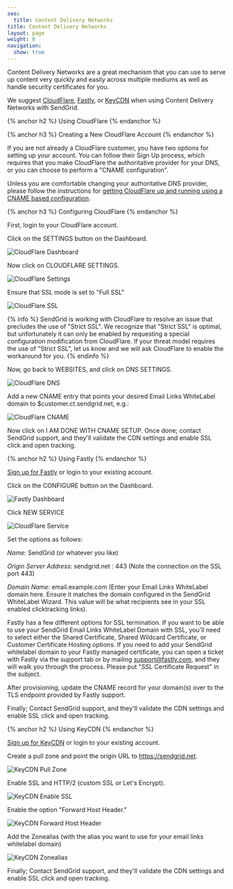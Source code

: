 ```yaml
---
seo:
  title: Content Delivery Networks
title: Content Delivery Networks
layout: page
weight: 0
navigation:
  show: true
---
```


Content Delivery Networks are a great mechanism that you can use to serve up content very quickly and easily across multiple mediums as well as handle security certificates for you.

We suggest [CloudFlare]({{root_url}}/User_Guide/Setting_Up_Your_Server/content_delivery_networks.html#-Using-CloudFlare),  [Fastly]({{root_url}}/User_Guide/Setting_Up_Your_Server/content_delivery_networks.html#-Using-Fastly), or [KeyCDN]({{root_url}}/User_Guide/Setting_Up_Your_Server/content_delivery_networks.html#-Using-KeyCDN) when using Content Delivery Networks with SendGrid.

{% anchor h2 %}
Using CloudFlare
{% endanchor %}

{% anchor h3 %}
Creating a New CloudFlare Account
{% endanchor %}

If you are not already a CloudFlare customer, you have two options for setting up your account. You can follow their Sign Up process, which requires that you make CloudFlare the authoritative provider for your DNS, or you can choose to perform a "CNAME configuration".

Unless you are comfortable changing your authoritative DNS provider, please follow the instructions for [getting CloudFlare up and running using a CNAME based configuration](https://support.cloudflare.com/hc/en-us/articles/200168706-How-do-I-do-CNAME-setup-).

{% anchor h3 %}
Configuring CloudFlare
{% endanchor %}

First, login to your CloudFlare account.

Click on the SETTINGS button on the Dashboard.

![CloudFlare Dashboard]({{root_url}}/images/cloudflare1.png)

Now click on CLOUDFLARE SETTINGS.

![CloudFlare Settings]({{root_url}}/images/cloudflare2.png)

Ensure that SSL mode is set to "Full SSL"

![CloudFlare SSL]({{root_url}}/images/cloudflare3.png)

{% info %}
SendGrid is working with CloudFlare to resolve an issue that precludes the use of "Strict SSL". We recognize that "Strict SSL" is optimal, but unfortunately it can only be enabled by requesting a special configuration modification from CloudFlare. If your threat model requires the use of "Strict SSL", let us know and we will ask CloudFlare to enable the workaround for you.
{% endinfo %}

Now, go back to WEBSITES, and click on DNS SETTINGS.

![CloudFlare DNS]({{root_url}}/images/cloudflare4.png)

Add a new CNAME entry that points your desired Email Links WhiteLabel domain to $customer.ct.sendgrid.net, e.g.:

![CloudFlare CNAME]({{root_url}}/images/cloudflare5.png)

Now click on I AM DONE WITH CNAME SETUP. Once done; contact SendGrid support,
and they'll validate the CDN settings and enable SSL click and open
tracking.

{% anchor h2 %}
Using Fastly
{% endanchor %}

[Sign up for Fastly](https://www.fastly.com/signup/) or login to your
existing account.

Click on the CONFIGURE button on the Dashboard.

![Fastly Dashboard]({{root_url}}/images/fastly1.png)

Click NEW SERVICE

![CloudFlare Service]({{root_url}}/images/fastly2.png)

Set the options as follows:

*Name*: SendGrid (or whatever you like)

*Origin Server Address*: sendgrid.net : 443 (Note the connection on the SSL port 443)

*Domain Name*: email.example.com (Enter your Email Links WhiteLabel domain here. Ensure it matches the domain configured in the SendGrid WhiteLabel Wizard. This value will be what recipients see in your SSL enabled clicktracking links).

Fastly has a few different options for SSL termination. If you want to be able to use your SendGrid Email Links WhiteLabel Domain with SSL, you'll need to select either the Shared Certificate, Shared Wildcard Certificate, or Customer Certificate Hosting options. If you need to add your SendGrid whitelabel domain to your Fastly managed certificate, you can open a ticket with Fastly via the support tab or by mailing support@fastly.com, and they will walk you through the process. Please put "SSL Certificate Request" in the subject.

After provisioning, update the CNAME record for your domain(s) over to the TLS endpoint provided by Fastly support.

Finally; Contact SendGrid support, and they'll validate the CDN settings and enable SSL click and open
tracking.

{% anchor h2 %}
Using KeyCDN
{% endanchor %}

[Sign up for KeyCDN](https://app.keycdn.com/signup) or login to your
existing account.

Create a pull zone and point the origin URL to https://sendgrid.net.

![KeyCDN Pull Zone]({{root_url}}/images/keycdn1.png)

Enable SSL and HTTP/2 (custom SSL or Let's Encrypt).

![KeyCDN Enable SSL]({{root_url}}/images/keycdn2.png)

Enable the option "Forward Host Header." 

![KeyCDN Forward Host Header]({{root_url}}/images/keycdn3.png)

Add the Zonealias (with the alias you want to use for your email links whitelabel domain)

![KeyCDN Zonealias]({{root_url}}/images/keycdn4.png)

Finally; Contact SendGrid support, and they'll validate the CDN settings and enable SSL click and open
tracking.
